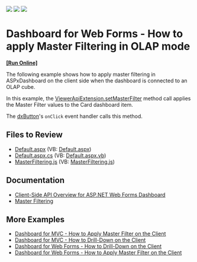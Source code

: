 <!-- default badges list -->
![](https://img.shields.io/endpoint?url=https://codecentral.devexpress.com/api/v1/VersionRange/128579794/21.2.9%2B)
[![](https://img.shields.io/badge/Open_in_DevExpress_Support_Center-FF7200?style=flat-square&logo=DevExpress&logoColor=white)](https://supportcenter.devexpress.com/ticket/details/T492463)
[![](https://img.shields.io/badge/📖_How_to_use_DevExpress_Examples-e9f6fc?style=flat-square)](https://docs.devexpress.com/GeneralInformation/403183)
<!-- default badges end -->

# Dashboard for Web Forms - How to apply Master Filtering in OLAP mode

<!-- run online -->
**[[Run Online]](https://codecentral.devexpress.com/128579794/)**
<!-- run online end -->

The following example shows how to apply master filtering in ASPxDashboard on the client side when the dashboard is connected to an OLAP cube.

In this example, the [ViewerApiExtension.setMasterFilter](https://docs.devexpress.com/Dashboard/js-DevExpress.Dashboard.ViewerApiExtension?p=netframework#js_devexpress_dashboard_viewerapiextension_setmasterfilter_itemname_values_) method call applies the Master Filter values to the Card dashboard item. 

The [dxButton](https://js.devexpress.com/DevExtreme/ApiReference/UI_Components/dxButton/)'s `onClick` event handler calls this method.

## Files to Review

* [Default.aspx](./CS/ASPxDashboard_SetMasterFilter_Olap/Default.aspx) (VB: [Default.aspx](./VB/ASPxDashboard_SetMasterFilter_Olap/Default.aspx))
* [Default.aspx.cs](./CS/ASPxDashboard_SetMasterFilter_Olap/Default.aspx.cs) (VB: [Default.aspx.vb](./VB/ASPxDashboard_SetMasterFilter_Olap/Default.aspx.vb))
* [MasterFiltering.js](./CS/ASPxDashboard_SetMasterFilter_Olap/Scripts/MasterFiltering.js) (VB: [MasterFiltering.js](./VB/ASPxDashboard_SetMasterFilter_Olap/Scripts/MasterFiltering.js))

## Documentation

- [Client-Side API Overview for ASP.NET Web Forms Dashboard](https://docs.devexpress.com/Dashboard/116302/web-dashboard/aspnet-web-forms-dashboard-control/client-side-api-overview)
- [Master Filtering](https://docs.devexpress.com/Dashboard/117060/web-dashboard/create-dashboards-on-the-web/interactivity/master-filtering)

## More Examples

- [Dashboard for MVC - How to Apply Master Filter on the Client](https://github.com/DevExpress-Examples/mvc-dashboard-apply-master-filtering-in-code)
- [Dashboard for MVC - How to Drill-Down on the Client](https://github.com/DevExpress-Examples/mvc-dashboard-drill-down-in-code)
- [Dashboard for Web Forms - How to Drill-Down on the Client](https://github.com/DevExpress-Examples/asp-net-web-forms-dashboard-perform-drill-down-in-code)
- [Dashboard for Web Forms - How to Apply Master Filter on the Client](https://github.com/DevExpress-Examples/asp-net-web-forms-dashboard-apply-master-filter-in-code)
